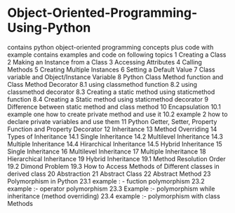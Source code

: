 # Object-Oriented-Programming-Using-Python
contains python object-oriented programming concepts plus code with example
contains examples and code on following topics
1  Creating a Class
2  Making an Instance from a Class
3  Accessing Attributes
4  Calling Methods
5  Creating Multiple Instances
6  Setting a Default Value
7  Class variable and Object/Instance Variable
8  Python Class Method function and Class Method Decorator
8.1  using classmethod function
8.2  using classmethod decorator
8.3  Creating a static method using staticmethod function
8.4  Creating a Static method using staticmethod decorator
9  Difference between static method and class method
10  Encapsulation
10.1  example one how to create private method and use it
10.2  example 2 how to declare private variables and use them
11  Python Getter, Setter, Property Function and Property Decorator
12  Inheritance
13  Method Overriding
14  Types of Inheritance
14.1  Single Inheritance
14.2  Multilevel Inheritance
14.3  Multiple Inheritance
14.4  Hirarchical Inheritance
14.5  Hybrid Inheritance
15  Single Inheritance
16  Multilevel Inheritance
17  Multiple Inheritance
18  Hierarchical Inheritance
19  Hybrid Inheritance
19.1  Method Resolution Order
19.2  Dimond Problem
19.3  How to Access Methods of Different classes in derived class
20  Abstraction
21  Abstract Class
22  Abstract Method
23  Polymorphism in Python
23.1  example : - fuction polymorphism
23.2  example :- operator polymorphism
23.3  Example :- polymorphism while inheritance (method overriding)
23.4  example :- polymorphism with class Methods
